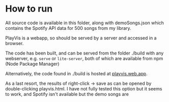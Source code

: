 # How to run

All source code is available in this folder, along with demoSongs.json which contains the Spotify API data for 500 songs from my library.

PlayVis is a webapp, so should be served by a server and accessed in a browser.

The code has been built, and can be served from the folder ./build with any webserver, e.g. `serve` or `lite-server`, both of which are available from npm (Node Package Manager)

Alternatively, the code found in ./build is hosted at [playvis.web.app](playvis.web.app). 

As a last resort, the results of right-click -> save as can be opened by double-clicking playvis.html. I have not fully tested this option but it seems to work, and Spotify isn't available but the demo songs are